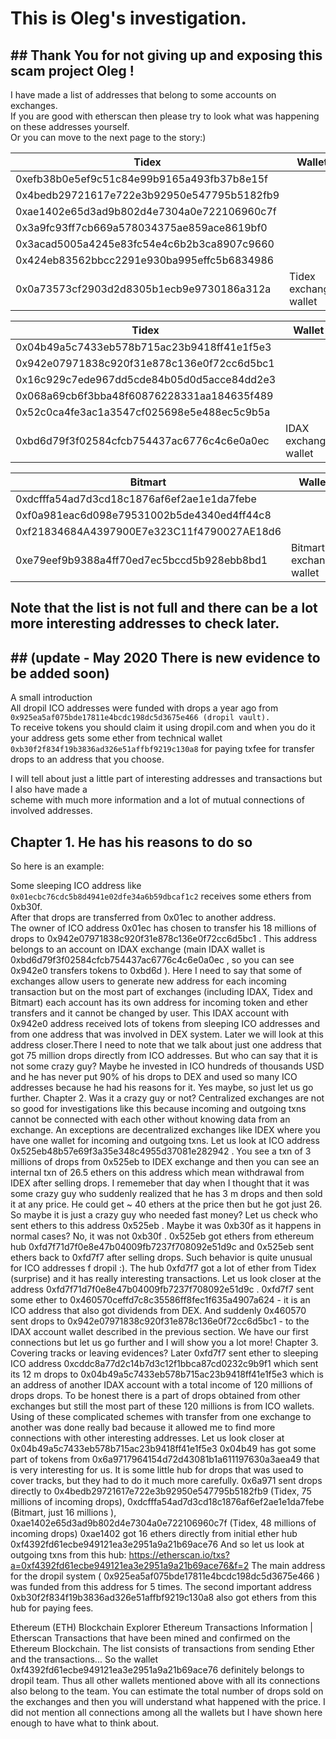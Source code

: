 # This is Oleg's investigation.

## ## Thank You for not giving up and exposing this scam project Oleg !

I have made a list of addresses that belong to some accounts on exchanges.<br>
If you are good with etherscan then please try to look what was happening on these addresses yourself.<br>
Or you can move to the next page to the story:)

Tidex                                      | Wallet
------------------------------------------ | ---------------------
0xefb38b0e5ef9c51c84e99b9165a493fb37b8e15f |
0x4bedb29721617e722e3b92950e547795b5182fb9 |
0xae1402e65d3ad9b802d4e7304a0e722106960c7f |
0x3a9fc93ff7cb669a578034375ae859ace8619bf0 |
0x3acad5005a4245e83fc54e4c6b2b3ca8907c9660 |
0x424eb83562bbcc2291e930ba995effc5b6834986 |
0x0a73573cf2903d2d8305b1ecb9e9730186a312a  | Tidex exchange wallet

Tidex                                      | Wallet
------------------------------------------ | --------------------
0x04b49a5c7433eb578b715ac23b9418ff41e1f5e3 |
0x942e07971838c920f31e878c136e0f72cc6d5bc1 |
0x16c929c7ede967dd5cde84b05d0d5acce84dd2e3 |
0x068a69cb6f3bba48f60876228331aa184635f489 |
0x52c0ca4fe3ac1a3547cf025698e5e488ec5c9b5a |
0xbd6d79f3f02584cfcb754437ac6776c4c6e0a0ec | IDAX exchange wallet

Bitmart                                    | Wallet
------------------------------------------ | -----------------------
0xdcfffa54ad7d3cd18c1876af6ef2ae1e1da7febe |
0xf0a981eac6d098e79531002b5de4340ed4ff44c8 |
0xf21834684A4397900E7e323C11f4790027AE18d6 |
0xe79eef9b9388a4ff70ed7ec5bccd5b928ebb8bd1 | Bitmart exchange wallet

## Note that the list is not full and there can be a lot more interesting addresses to check later.

## ## (update - May 2020 There is new evidence to be added soon)

A small introduction<br>
All dropil ICO addresses were funded with drops a year ago from<br>
`0x925ea5af075bde17811e4bcdc198dc5d3675e466 (dropil vault).`<br>
To receive tokens you should claim it using dropil.com and when you do it your address gets some ether from technical wallet<br>
`0xb30f2f834f19b3836ad326e51affbf9219c130a8` for paying txfee for transfer drops to an address that you choose.

I will tell about just a little part of interesting addresses and transactions but I also have made a<br>
scheme with much more information and a lot of mutual connections of involved addresses.

## Chapter 1\. He has his reasons to do so

So here is an example:

Some sleeping ICO address like `0x01ecbc76cdc5b8d4941e02dfe34a6b59dbcaf1c2` receives some ethers from 0xb30f.<br>
After that drops are transferred from 0x01ec to another address.<br>
The owner of ICO address 0x01ec has chosen to transfer his 18 millions of drops to 0x942e07971838c920f31e878c136e0f72cc6d5bc1 . This address belongs to an account on IDAX exchange (main IDAX wallet is 0xbd6d79f3f02584cfcb754437ac6776c4c6e0a0ec , so you can see 0x942e0 transfers tokens to 0xbd6d ). Here I need to say that some of exchanges allow users to generate new address for each incoming transaction but on the most part of exchanges (including IDAX, Tidex and Bitmart) each account has its own address for incoming token and ether transfers and it cannot be changed by user. This IDAX account with 0x942e0 address received lots of tokens from sleeping ICO addresses and from one address that was involved in DEX system. Later we will look at this address closer.There I need to note that we talk about just one address that got 75 million drops directly from ICO addresses. But who can say that it is not some crazy guy? Maybe he invested in ICO hundreds of thousands USD and he has never put 90% of his drops to DEX and used so many ICO addresses because he had his reasons for it. Yes maybe, so just let us go further. Chapter 2\. Was it a crazy guy or not? Centralized exchanges are not so good for investigations like this because incoming and outgoing txns cannot be connected with each other without knowing data from an exchange. An exceptions are decentralized exchanges like IDEX where you have one wallet for incoming and outgoing txns. Let us look at ICO address 0x525eb48b57e69f3a35e348c4955d37081e282942 . You see a txn of 3 millions of drops from 0x525eb to IDEX exchange and then you can see an internal txn of 26.5 ethers on this address which mean withdrawal from IDEX after selling drops. I rememeber that day when I thought that it was some crazy guy who suddenly realized that he has 3 m drops and then sold it at any price. He could get ~ 40 ethers at the price then but he got just 26\. So maybe it is just a crazy guy who needed fast money? Let us check who sent ethers to this address 0x525eb . Maybe it was 0xb30f as it happens in normal cases? No, it was not 0xb30f . 0x525eb got ethers from ethereum hub 0xfd7f71d7f0e8e47b04009fb7237f708092e51d9c and 0x525eb sent ethers back to 0xfd7f7 after selling drops. Such behavior is quite unusual for ICO addresses f dropil :). The hub 0xfd7f7 got a lot of ether from Tidex (surprise) and it has really interesting transactions. Let us look closer at the address 0xfd7f71d7f0e8e47b04009fb7237f708092e51d9c . 0xfd7f7 sent some ether to 0x460570ceffd7c8c35586ff8fec1f635a4907a624 - it is an ICO address that also got dividends from DEX. And suddenly 0x460570 sent drops to 0x942e07971838c920f31e878c136e0f72cc6d5bc1 - to the IDAX account wallet described in the previous section. We have our first connections but let us go further and I will show you a lot more! Chapter 3\. Covering tracks or leaving evidences? Later 0xfd7f7 sent ether to sleeping ICO address 0xcddc8a77d2c14b7d3c12f1bbca87cd0232c9b9f1 which sent its 12 m drops to 0x04b49a5c7433eb578b715ac23b9418ff41e1f5e3 which is an address of another IDAX account with a total income of 120 millions of drops drops. To be honest there is a part of drops obtained from other exchanges but still the most part of these 120 millions is from ICO wallets. Using of these complicated schemes with transfer from one exchange to another was done really bad because it allowed me to find more connections with other interesting addresses. Let us look closer at 0x04b49a5c7433eb578b715ac23b9418ff41e1f5e3 0x04b49 has got some part of tokens from 0x6a9717964154d72d43081b1a611197630a3aea49 that is very interesting for us. It is some little hub for drops that was used to cover tracks, but they had to do it much more carefully. 0x6a971 sent drops directly to 0x4bedb29721617e722e3b92950e547795b5182fb9 (Tidex, 75 millions of incoming drops), 0xdcfffa54ad7d3cd18c1876af6ef2ae1e1da7febe (Bitmart, just 16 millions ), 0xae1402e65d3ad9b802d4e7304a0e722106960c7f (Tidex, 48 millions of incoming drops) 0xae1402 got 16 ethers directly from initial ether hub 0xf4392fd61ecbe949121ea3e2951a9a21b69ace76 And so let us look at outgoing txns from this hub: <https://etherscan.io/txs?a=0xf4392fd61ecbe949121ea3e2951a9a21b69ace76&f=2> The main address for the dropil system ( 0x925ea5af075bde17811e4bcdc198dc5d3675e466 ) was funded from this address for 5 times. The second important address 0xb30f2f834f19b3836ad326e51affbf9219c130a8 also got ethers from this hub for paying fees.

Ethereum (ETH) Blockchain Explorer Ethereum Transactions Information | Etherscan Transactions that have been mined and confirmed on the Ethereum Blockchain. The list consists of transactions from sending Ether and the transactions... So the wallet 0xf4392fd61ecbe949121ea3e2951a9a21b69ace76 definitely belongs to dropil team. Thus all other wallets mentioned above with all its connections also belong to the team. You can estimate the total number of drops sold on the exchanges and then you will understand what happened with the price. I did not mention all connections among all the wallets but I have shown here enough to have what to think about.
